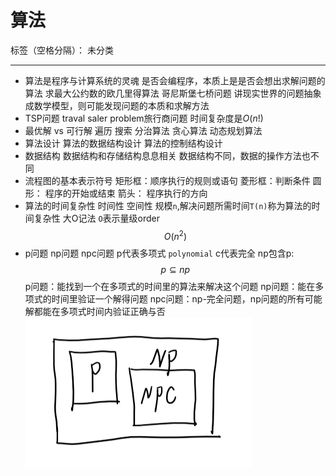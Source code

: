 ﻿# 算法

标签（空格分隔）： 未分类

---

- 算法是程序与计算系统的灵魂
是否会编程序，本质上是是否会想出求解问题的算法
求最大公约数的欧几里得算法
哥尼斯堡七桥问题
讲现实世界的问题抽象成数学模型，则可能发现问题的本质和求解方法
- TSP问题 traval saler problem旅行商问题
时间复杂度是$O{(n!)}$
- 最优解 vs 可行解
遍历 搜索
分治算法
贪心算法
动态规划算法
- 算法设计
算法的数据结构设计
算法的控制结构设计
- 数据结构
数据结构和存储结构息息相关
数据结构不同，数据的操作方法也不同
- 流程图的基本表示符号
矩形框：顺序执行的规则或语句
菱形框：判断条件
圆形： 程序的开始或结束
箭头： 程序执行的方向
- 算法的时间复杂性
时间性 空间性
规模`n`,解决问题所需时间`T(n)`称为算法的时间复杂性
大O记法
`O`表示量级order 
$$O(n^2)$$
- p问题 np问题 npc问题
p代表多项式 `polynomial`
c代表完全
np包含p: 
$$p\subseteq np$$
p问题：能找到一个在多项式的时间里的算法来解决这个问题
np问题：能在多项式的时间里验证一个解得问题
npc问题：np-完全问题，np问题的所有可能解都能在多项式时间内验证正确与否
![pn](../images/问题分类.png)






